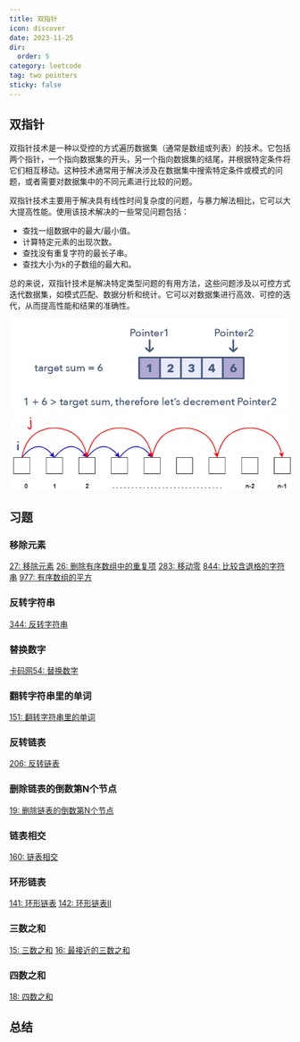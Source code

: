 ```yaml
---
title: 双指针
icon: discover
date: 2023-11-25
dir:
  order: 5
category: leetcode
tag: two pointers
sticky: false
---
```


## 双指针
双指针技术是一种以受控的方式遍历数据集（通常是数组或列表）的技术。它包括两个指针，一个指向数据集的开头，另一个指向数据集的结尾，并根据特定条件将它们相互移动。这种技术通常用于解决涉及在数据集中搜索特定条件或模式的问题，或者需要对数据集中的不同元素进行比较的问题。

双指针技术主要用于解决具有线性时间复杂度的问题，与暴力解法相比，它可以大大提高性能。使用该技术解决的一些常见问题包括：
- 查找一组数据中的最大/最小值。
- 计算特定元素的出现次数。
- 查找没有重复字符的最长子串。
- 查找大小为`k`的子数组的最大和。
  
总的来说，双指针技术是解决特定类型问题的有用方法，这些问题涉及以可控方式迭代数据集，如模式匹配、数据分析和统计。它可以对数据集进行高效、可控的迭代，从而提高性能和结果的准确性。

![two pointers](../../../../../assets/leetcode/two_pointers_in_array.webp)
![two pointers](../../../../../assets/leetcode/two_pointers_in_linkedlist.png)

## 习题
### 移除元素
[27: 移除元素](../array/27_remove_element.md)
[26: 删除有序数组中的重复项](../array/26_remove_duplicates_from_sorted_array.md)
[283: 移动零](../array/283_move_zeroes.md)
[844: 比较含退格的字符串](../array/844_backspace_string_compare.md)
[977: 有序数组的平方](../array/977_squares_of_a_sorted_array.md)

### 反转字符串
[344: 反转字符串](../string/344_reverse_string.md)

### 替换数字
[卡码网54: 替换数字](../string/kamacoder_54_replace_numbers.md)

### 翻转字符串里的单词
[151: 翻转字符串里的单词](../string/151_reverse_words_in_a_string.md)

### 反转链表
[206: 反转链表](../linkedlist/206_reverse_linked_list.md)

### 删除链表的倒数第N个节点
[19: 删除链表的倒数第N个节点](../linkedlist/19_remove_nth_node_from_end_of_list.md)

### 链表相交
[160: 链表相交](../linkedlist/160_intersection_of_two_linked_lists.md)

### 环形链表
[141: 环形链表](../linkedlist/141_linked_list_cycle.md)
[142: 环形链表II](../linkedlist/142_linked_list_cycle_II.md)

### 三数之和
[15: 三数之和](../hashtable/15_three_sum.md)
[16: 最接近的三数之和](../hashtable/16_three_sum_closest.md)

### 四数之和
[18: 四数之和](../hashtable/18_four_sum.md)

## 总结